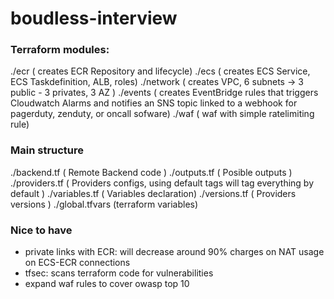 # boudless-interview

### Terraform modules:

./ecr ( creates ECR Repository and lifecycle)
./ecs ( creates ECS Service, ECS Taskdefinition, ALB, roles)
./network ( creates VPC, 6 subnets -> 3 public - 3 privates, 3 AZ )
./events ( creates EventBridge rules that triggers Cloudwatch Alarms and notifies an SNS topic linked to a webhook for pagerduty, zenduty, or oncall sofware)
./waf ( waf with simple ratelimiting rule)

### Main structure 
./backend.tf ( Remote Backend code )
./outputs.tf ( Posible outputs )
./providers.tf ( Providers configs, using default tags will tag everything by default )
./variables.tf ( Variables declaration)
./versions.tf ( Providers versions )
./global.tfvars (terraform variables)


### Nice to have

- private links with ECR: will decrease around 90% charges on NAT usage on ECS-ECR connections
- tfsec: scans terraform code for vulnerabilities 
- expand waf rules to cover owasp top 10
